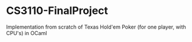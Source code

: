 # CS3110-FinalProject
Implementation from scratch of Texas Hold'em Poker (for one player, with CPU's) in OCaml
